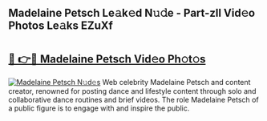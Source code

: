 ## Madelaine Petsch Le𝚊k𝚎d N𝚞𝚍e - Part-zll Vid𝚎o Photos Le𝚊ks EZuXf

# <h2><a href="http://fbfergc.evod.top/?m=Madelaine+Petsch">🔗 👉🔴 Madelaine Petsch Vid𝚎o Ph𝚘t𝚘s</a></h2>

[![Madelaine Petsch N𝚞d𝚎s](https://i.imgur.com/8V9OHl7.gif)](http://fbfergc.evod.top/?m=Madelaine+Petsch)
Web celebrity Madelaine Petsch and content creator, renowned for posting dance and lifestyle content through solo and collaborative dance routines and brief videos. The role Madelaine Petsch of a public figure is to engage with and inspire the public. 
